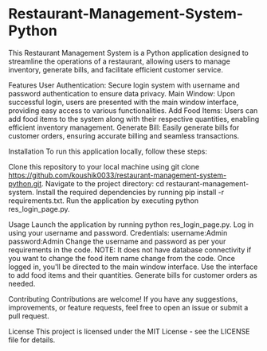 # Restaurant-Management-System-Python
This Restaurant Management System is a Python application designed to streamline the operations of a restaurant, allowing users to manage inventory, generate bills, and facilitate efficient customer service.

Features
User Authentication: Secure login system with username and password authentication to ensure data privacy.
Main Window: Upon successful login, users are presented with the main window interface, providing easy access to various functionalities.
Add Food Items: Users can add food items to the system along with their respective quantities, enabling efficient inventory management.
Generate Bill: Easily generate bills for customer orders, ensuring accurate billing and seamless transactions.

Installation
To run this application locally, follow these steps:

Clone this repository to your local machine using git clone https://github.com/koushik0033/restaurant-management-system-python.git.
Navigate to the project directory: cd restaurant-management-system.
Install the required dependencies by running pip install -r requirements.txt.
Run the application by executing python res_login_page.py.

Usage
Launch the application by running python res_login_page.py.
Log in using your username and password.
Credentials:
username:Admin
password:Admin
Change the username and password as per your requirements in the code.
NOTE:
It does not have database connectivity if you want to change the food item name change from the code.
Once logged in, you'll be directed to the main window interface.
Use the interface to add food items and their quantities.
Generate bills for customer orders as needed.

Contributing
Contributions are welcome! If you have any suggestions, improvements, or feature requests, feel free to open an issue or submit a pull request.

License
This project is licensed under the MIT License - see the LICENSE file for details.

